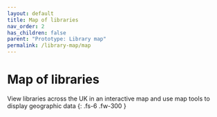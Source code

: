 ```yaml
---
layout: default
title: Map of libraries
nav_order: 2
has_children: false
parent: "Prototype: Library map"
permalink: /library-map/map
---
```


# Map of libraries

View libraries across the UK in an interactive map and use map tools to display geographic data
{: .fs-6 .fw-300 }

